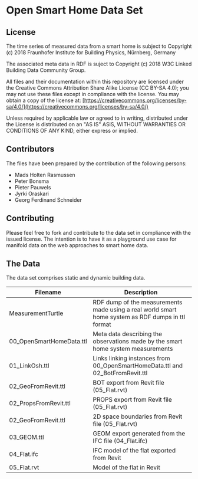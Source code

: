 # Open Smart Home Data Set

## License

The time series of measured data from a smart home is subject to Copyright (c) 2018 Fraunhofer Institute for Building Physics, Nürnberg, Germany

The associated meta data in RDF is suject to Copyright (c) 2018 W3C Linked Building Data Community Group.

All files and their documentation within this repository are licensed under the Creative Commons Attribution Share Alike License  (CC BY-SA 4.0); you may not use these files except in compliance with the license. You may obtain a copy of the license at: [https://creativecommons.org/licenses/by-sa/4.0/](https://creativecommons.org/licenses/by-sa/4.0/)

Unless required by applicable law or agreed to in writing, distributed under the License is distributed on an "AS IS" ASIS, WITHOUT WARRANTIES OR CONDITIONS OF ANY KIND, either express or implied.

## Contributors

The files have been prepared by the contribution of the following persons:

- Mads Holten Rasmussen
- Peter Bonsma
- Pieter Pauwels
- Jyrki Oraskari
- Georg Ferdinand Schneider

## Contributing

Please feel free to fork and contribute to the data set in compliance with the issued license. The intention is to have it as a playground use case for manifold data on the web approaches to smart home data.

## The Data

The data set comprises static and dynamic building data. 

Filename | Description
--- | --- 
MeasurementTurtle | RDF dump of the measurements made using a real world smart home system as RDF dumps in ttl format
00_OpenSmartHomeData.ttl | Meta data describing the observations made by the smart home system measurements
01_LinkOsh.ttl | Links linking instances from 00_OpenSmartHomeData.ttl and 02_BotFromRevit.ttl
02_GeoFromRevit.ttl | BOT export from Revit file (05_Flat.rvt)
02_PropsFromRevit.ttl | PROPS export from Revit file (05_Flat.rvt)
02_GeoFromRevit.ttl | 2D space boundaries from Revit file (05_Flat.rvt)
03_GEOM.ttl | GEOM export generated from the IFC file (04_Flat.ifc)
04_Flat.ifc | IFC model of the flat exported from Revit
05_Flat.rvt | Model of the flat in Revit
